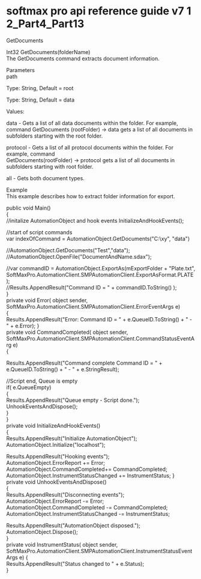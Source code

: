 # softmax pro api reference guide v7 1 2\_Part4\_Part13

GetDocuments

Int32 GetDocuments(folderName)\
The GetDocuments command extracts document information.

Parameters\
path

Type: String, Default = root

Type: String, Default = data

Values:

data - Gets a list of all data documents within the folder. For example, command GetDocuments (rootFolder) -> data gets a list of all documents in subfolders starting with the root folder.

protocol - Gets a list of all protocol documents within the folder. For example, command\
GetDocuments(rootFolder) -> protocol gets a list of all documents in subfolders starting with root folder.

all - Gets both document types.

Example\
This example describes how to extract folder information for export.

public void Main()\
{\
//initalize AutomationObject and hook events InitializeAndHookEvents();

//start of script commands\
var indexOfCommand = AutomationObject.GetDocuments("C:\xy", "data")

//AutomationObject.GetDocuments("Test","data"); //AutomationObject.OpenFile("DocumentAndName.sdax");

//var commandID = AutomationObject.ExportAs(mExportFolder + "Plate.txt",\
SoftMaxPro.AutomationClient.SMPAutomationClient.ExportAsFormat.PLATE );\
//Results.AppendResult("Command ID = " + commandID.ToString() );\
}\
private void Error( object sender,\
SoftMaxPro.AutomationClient.SMPAutomationClient.ErrorEventArgs e)\
{\
Results.AppendResult("Error: Command ID = " + e.QueueID.ToString() + " - " + e.Error); }\
private void CommandCompleted( object sender,\
SoftMaxPro.AutomationClient.SMPAutomationClient.CommandStatusEventArg e)\
{

Results.AppendResult("Command complete Command ID = " + e.QueueID.ToString() + " - " + e.StringResult);

//Script end, Queue is empty\
if( e.QueueEmpty)\
{\
Results.AppendResult("Queue empty - Script done."); UnhookEventsAndDispose();\
}\
}\
private void InitializeAndHookEvents()\
{\
Results.AppendResult("Initialize AutomationObject"); AutomationObject.Initialize("localhost");

Results.AppendResult("Hooking events");\
AutomationObject.ErrorReport += Error;\
AutomationObject.CommandCompleted+= CommandCompleted;\
AutomationObject.InstrumentStatusChanged += InstrumentStatus; }\
private void UnhookEventsAndDispose()\
{\
Results.AppendResult("Disconnecting events");\
AutomationObject.ErrorReport -= Error;\
AutomationObject.CommandCompleted -= CommandCompleted;\
AutomationObject.InstrumentStatusChanged -= InstrumentStatus;

Results.AppendResult("AutomationObject disposed.");\
AutomationObject.Dispose();\
}\
private void InstrumentStatus( object sender,\
SoftMaxPro.AutomationClient.SMPAutomationClient.InstrumentStatusEventArgs e) {\
Results.AppendResult("Status changed to " + e.Status);\
}
